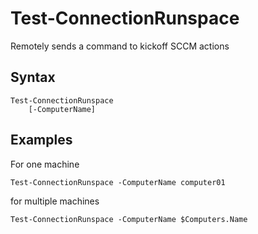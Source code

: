 # Test-ConnectionRunspace

Remotely sends a command to kickoff SCCM actions

## Syntax
```
Test-ConnectionRunspace
    [-ComputerName]
```

## Examples

For one machine
```
Test-ConnectionRunspace -ComputerName computer01
```

for multiple machines
```
Test-ConnectionRunspace -ComputerName $Computers.Name
```
